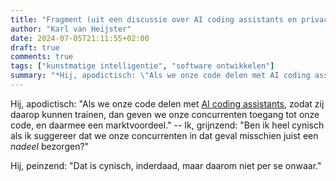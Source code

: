 ```yaml
---
title: "Fragment (uit een discussie over AI coding assistants en privacy)"
author: "Karl van Heijster"
date: 2024-07-05T21:11:55+02:00
draft: true
comments: true
tags: ["kunstmatige intelligentie", "software ontwikkelen"]
summary: "*Hij, apodictisch: \"Als we onze code delen met AI coding assistants, zodat zij daarop kunnen trainen, dan geven we onze concurrenten toegang tot onze code, en daarmee een marktvoordeel.\" -- Ik, grijnzend: \"Ben ik heel cynisch als ik suggereer dat we onze concurrenten in dat geval misschien juist een *nadeel* bezorgen?\"*"
---
```



Hij, apodictisch: "Als we onze code delen met [AI coding assistants](https://en.wikipedia.org/wiki/Code_completion "'Code completion', Wikipedia"), zodat zij daarop kunnen trainen, dan geven we onze concurrenten toegang tot onze code, en daarmee een marktvoordeel." -- Ik, grijnzend: "Ben ik heel cynisch als ik suggereer dat we onze concurrenten in dat geval misschien juist een *nadeel* bezorgen?"


Hij, peinzend: "Dat is cynisch, inderdaad, maar daarom niet per se onwaar."
